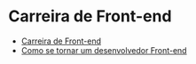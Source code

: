 # Carreira de Front-end

- [Carreira de Front-end](https://frontend.guide/)
- [Como se tornar um desenvolvedor Front-end](https://willianjusten.com.br/como-se-tornar-um-desenvolvedor-front-end/)
